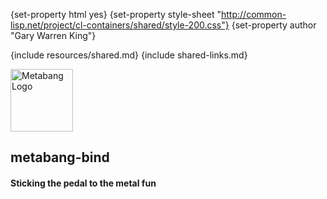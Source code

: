 {set-property html yes}
{set-property style-sheet "http://common-lisp.net/project/cl-containers/shared/style-200.css"}
{set-property author "Gary Warren King"}

{include resources/shared.md}
{include shared-links.md}

<div id="header">
	<span class="logo"><a href="http://www.metabang.com/" title="metabang.com"><img src="http://common-lisp.net/project/cl-containers/shared/metabang-2.png" title="metabang.com" width="100" alt="Metabang Logo" /></a></span>

## metabang-bind

#### Sticking the pedal to the metal fun

</div>

  [tr]: test-report.html

  [user-guide]: user-guide.html
  
  [tarball]: http://common-lisp.net/project/cl-containers/bundler/bundler_latest.tar.gz  
  [metabang-bind-tar]: http://common-lisp.net/project/metabang-bind/metabang-bind_latest.tar.gz

  [devel-list]: http://common-lisp.net/cgi-bin/mailman/listinfo/metabang-bind-devel
  [cliki-home]: http://www.cliki.net//metabang-bind
  [tarball]: http://common-lisp.net/project/metabang-bind/metabang-bind.tar.gz
